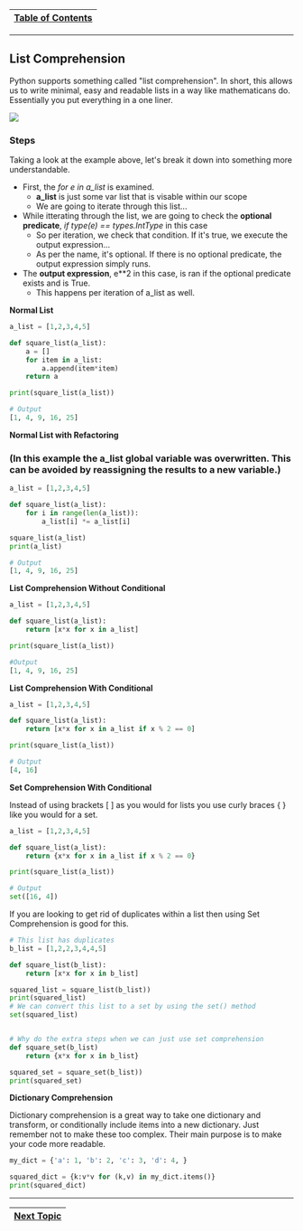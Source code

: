 |[Table of Contents](/00-Table-of-Contents.md)|
|---|

---

## List Comprehension

Python supports something called "list comprehension". In short, this allows us to write minimal, easy and readable lists in a way like mathematicans do. Essentially you put everything in a one liner. 

![](/assets/SS-9.29.38.png)

### Steps

Taking a look at the example above, let's break it down into something more understandable.

* First, the _for e in a\_list_ is examined. 
  * **a\_list** is just some var list that is visable within our scope
  * We are going to iterate through this list...
* While itterating through the list, we are going to check the **optional predicate**, _if type\(e\) == types.IntType_ in this case
  * So per iteration, we check that condition. If it's true, we execute the output expression...
  * As per the name, it's optional. If there is no optional predicate, the output expression simply runs. 
* The **output expression**, e\*\*2 in this case, is ran if the optional predicate exists and is True. 
  * This happens per iteration of a\_list as well. 

**Normal List**

```python
a_list = [1,2,3,4,5]

def square_list(a_list):
    a = []
    for item in a_list:
        a.append(item*item)
    return a

print(square_list(a_list))

# Output
[1, 4, 9, 16, 25]
```

**Normal List with Refactoring** 

### \(In this example the a\_list global variable was overwritten. This can be avoided by reassigning the results to a new variable.\)

```python
a_list = [1,2,3,4,5]

def square_list(a_list):
    for i in range(len(a_list)):
        a_list[i] *= a_list[i]

square_list(a_list)
print(a_list)

# Output
[1, 4, 9, 16, 25]
```

**List Comprehension Without Conditional**

```python
a_list = [1,2,3,4,5]

def square_list(a_list):
    return [x*x for x in a_list]

print(square_list(a_list))

#Output 
[1, 4, 9, 16, 25]
```

**List Comprehension With Conditional**

```python
a_list = [1,2,3,4,5]

def square_list(a_list):
    return [x*x for x in a_list if x % 2 == 0]

print(square_list(a_list))

# Output
[4, 16]
```

**Set Comprehension With Conditional**  

Instead of using brackets \[ \] as you would for lists you use curly braces \{ \} like you would for a set.

```python
a_list = [1,2,3,4,5]

def square_list(a_list):
    return {x*x for x in a_list if x % 2 == 0}

print(square_list(a_list))

# Output
set([16, 4])
```
If you are looking to get rid of duplicates within a list then using Set Comprehension is good for this. 

```python
# This list has duplicates
b_list = [1,2,2,3,4,4,5]

def square_list(b_list):
    return [x*x for x in b_list]

squared_list = square_list(b_list))
print(squared_list)
# We can convert this list to a set by using the set() method
set(squared_list)


# Why do the extra steps when we can just use set comprehension
def square_set(b_list)
    return {x*x for x in b_list}

squared_set = square_set(b_list))
print(squared_set)
```
**Dictionary Comprehension** 

Dictionary comprehension is a great way to take one dictionary and transform, or conditionally include items into a new dictionary. Just remember not to make these too complex. Their main purpose is to make your code more readable. 

```python
my_dict = {'a': 1, 'b': 2, 'c': 3, 'd': 4, }

squared_dict = {k:v*v for (k,v) in my_dict.items()}
print(squared_dict)
```
---

|[Next Topic](/04_functions/05_closures_iterators_generators.md)|
|---|
